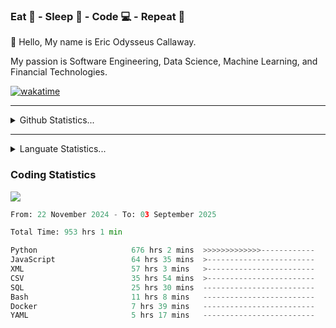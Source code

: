 <h3>Eat 🍴 - Sleep 🛌 - Code 💻 - Repeat 🔁</h3>

👋 Hello, My name is Eric Odysseus Callaway.

My passion is Software Engineering, Data Science, Machine Learning, and Financial Technologies.

[![wakatime](https://wakatime.com/badge/user/6717695f-6a13-47e3-aa16-c813e12c0985.svg)](https://wakatime.com/@6717695f-6a13-47e3-aa16-c813e12c0985)
<hr>
<details>
  <summary>
    Github Statistics...
  </summary>
    <p align="center">
      <img src="https://github-readme-stats.vercel.app/api?username=EricCallaway&show_icons=true"/>
    </p>
</details>
</hr>

<hr>
<details>
  <summary>
    Languate Statistics...
  </summary>
    <p align="center">
      <img src="https://wakatime.com/share/@Odysseus/6fc7c863-6fba-4e57-a6af-ed1f2fa8d560.svg"/>
    </p>
</details>
</hr>


<h3>Coding Statistics</h3>
<img src="https://wakatime.com/share/@Odysseus/5e02c832-9cc5-49a3-8f4c-bd2647d78fca.svg"/>
<!--START_SECTION:waka-->

```python
From: 22 November 2024 - To: 03 September 2025

Total Time: 953 hrs 1 min

Python                     676 hrs 2 mins  >>>>>>>>>>>>>------------   52.79 %
JavaScript                 64 hrs 35 mins  >------------------------   05.04 %
XML                        57 hrs 3 mins   >------------------------   04.46 %
CSV                        35 hrs 54 mins  >------------------------   02.80 %
SQL                        25 hrs 30 mins  -------------------------   01.99 %
Bash                       11 hrs 8 mins   -------------------------   00.87 %
Docker                     7 hrs 39 mins   -------------------------   00.60 %
YAML                       5 hrs 17 mins   -------------------------   00.41 %
```

<!--END_SECTION:waka-->
